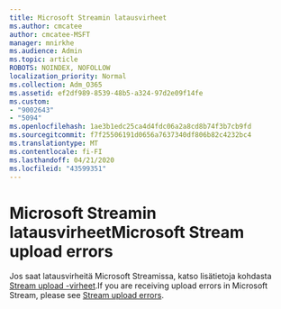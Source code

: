 ```yaml
---
title: Microsoft Streamin latausvirheet
ms.author: cmcatee
author: cmcatee-MSFT
manager: mnirkhe
ms.audience: Admin
ms.topic: article
ROBOTS: NOINDEX, NOFOLLOW
localization_priority: Normal
ms.collection: Adm_O365
ms.assetid: ef2df989-8539-48b5-a324-97d2e09f14fe
ms.custom:
- "9002643"
- "5094"
ms.openlocfilehash: 1ae3b1edc25ca4d4fdc06a2a8cd8b74f3b7cb9fd
ms.sourcegitcommit: f7f25506191d0656a7637340df806b82c4232bc4
ms.translationtype: MT
ms.contentlocale: fi-FI
ms.lasthandoff: 04/21/2020
ms.locfileid: "43599351"
---
```

# <a name="microsoft-stream-upload-errors"></a><span data-ttu-id="83baa-102">Microsoft Streamin latausvirheet</span><span class="sxs-lookup"><span data-stu-id="83baa-102">Microsoft Stream upload errors</span></span>

<span data-ttu-id="83baa-103">Jos saat latausvirheitä Microsoft Streamissa, katso lisätietoja kohdasta [Stream upload -virheet](https://docs.microsoft.com/stream/portal-understanding-upload-errors).</span><span class="sxs-lookup"><span data-stu-id="83baa-103">If you are receiving upload errors in Microsoft Stream, please see [Stream upload errors](https://docs.microsoft.com/stream/portal-understanding-upload-errors).</span></span>
